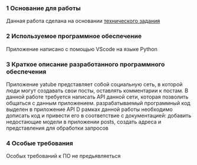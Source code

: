 ### 1 Основание для работы

Данная работа сделана на основании [технического задания](https://practicum.yandex.ru/learn/backend-developer/courses/8a4693f6-fa0e-4ab0-babd-a13453ad99c0/sprints/74395/topics/5fa48712-5641-431b-bea2-ba4e79c6a41a/lessons/f58be873-5c4f-44d6-bcc6-92255ae69ab2/)

### 2 Используемое программное обеспечение

Приложение написано с помощью VScode на языке Python

### 3 Краткое описание разработанного программного обеспечения

Приложение yatube представляет собой социальную сеть, в которой люди могут создавать свои посты, 
оставлять комментарии к постам. 
В данной работе требуется написать API данной сети, которая позволить общаться с данным приложением.
разрабатываемый программный код выделен в приложение API
D рамках данной работы необходимо дописать код и привести его в соответствие с 
документацией: добавить недостающие модели в приложении posts, создать адреса и 
представления для обработки запросов 

### 4 Особые требования

Особых требований к ПО не предьявляеться 


